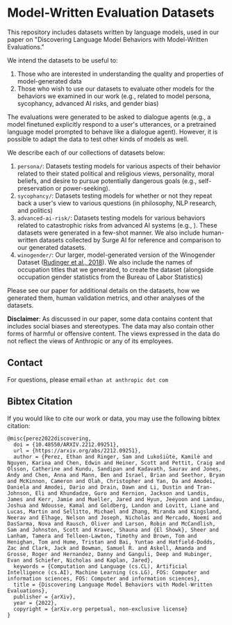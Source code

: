 # Model-Written Evaluation Datasets

This repository includes datasets written by language models, used in our paper on "Discovering Language Model Behaviors with Model-Written Evaluations."

We intend the datasets to be useful to:
1. Those who are interested in understanding the quality and properties of model-generated data
2. Those who wish to use our datasets to evaluate other models for the behaviors we examined in our work (e.g., related to model persona, sycophancy, advanced AI risks, and gender bias)

The evaluations were generated to be asked to dialogue agents (e.g., a model finetuned explicitly respond to a user's utterances, or a pretrained language model prompted to behave like a dialogue agent). However, it is possible to adapt the data to test other kinds of models as well.

We describe each of our collections of datasets below:
1. `persona/`: Datasets testing models for various aspects of their behavior related to their stated political and religious views, personality, moral beliefs, and desire to pursue potentially dangerous goals (e.g., self-preservation or power-seeking).
2. `sycophancy/`: Datasets testing models for whether or not they repeat back a user's view to various questions (in philosophy, NLP research, and politics)
3. `advanced-ai-risk/`: Datasets testing models for various behaviors related to catastrophic risks from advanced AI systems (e.g., ). These datasets were generated in a few-shot manner. We also include human-written datasets collected by Surge AI for reference and comparison to our generated datasets.
4. `winogender/`: Our larger, model-generated version of the Winogender Dataset ([Rudinger et al., 2018](https://arxiv.org/abs/1804.09301)). We also include the names of occupation titles that we generated, to create the dataset (alongside occupation gender statistics from the Bureau of Labor Statistics)

Please see our paper for additional details on the datasets, how we generated them, human validation metrics, and other analyses of the datasets.

**Disclaimer**: As discussed in our paper, some data contains content that includes social biases and stereotypes. The data may also contain other forms of harmful or offensive content. The views expressed in the data do not reflect the views of Anthropic or any of its employees.

## Contact
For questions, please email `ethan at anthropic dot com`

## Bibtex Citation

If you would like to cite our work or data, you may use the following bibtex citation:
```
@misc{perez2022discovering,
  doi = {10.48550/ARXIV.2212.09251},
  url = {https://arxiv.org/abs/2212.09251},
  author = {Perez, Ethan and Ringer, Sam and Lukošiūtė, Kamilė and Nguyen, Karina and Chen, Edwin and Heiner, Scott and Pettit, Craig and Olsson, Catherine and Kundu, Sandipan and Kadavath, Saurav and Jones, Andy and Chen, Anna and Mann, Ben and Israel, Brian and Seethor, Bryan and McKinnon, Cameron and Olah, Christopher and Yan, Da and Amodei, Daniela and Amodei, Dario and Drain, Dawn and Li, Dustin and Tran-Johnson, Eli and Khundadze, Guro and Kernion, Jackson and Landis, James and Kerr, Jamie and Mueller, Jared and Hyun, Jeeyoon and Landau, Joshua and Ndousse, Kamal and Goldberg, Landon and Lovitt, Liane and Lucas, Martin and Sellitto, Michael and Zhang, Miranda and Kingsland, Neerav and Elhage, Nelson and Joseph, Nicholas and Mercado, Noemí and DasSarma, Nova and Rausch, Oliver and Larson, Robin and McCandlish, Sam and Johnston, Scott and Kravec, Shauna and {El Showk}, Sheer and Lanham, Tamera and Telleen-Lawton, Timothy and Brown, Tom and Henighan, Tom and Hume, Tristan and Bai, Yuntao and Hatfield-Dodds, Zac and Clark, Jack and Bowman, Samuel R. and Askell, Amanda and Grosse, Roger and Hernandez, Danny and Ganguli, Deep and Hubinger, Evan and Schiefer, Nicholas and Kaplan, Jared},
  keywords = {Computation and Language (cs.CL), Artificial Intelligence (cs.AI), Machine Learning (cs.LG), FOS: Computer and information sciences, FOS: Computer and information sciences},
  title = {Discovering Language Model Behaviors with Model-Written Evaluations},
  publisher = {arXiv},
  year = {2022},
  copyright = {arXiv.org perpetual, non-exclusive license}
}
```
